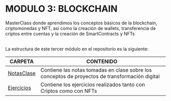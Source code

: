 # MODULO 3: BLOCKCHAIN  


MasterClass donde aprendimos los conceptos básicos de la blockchain, criptomonedas y NFT, así como la creación de wallets, transferencia de criptos entre cuentas y la creación de SmartContracts y NFTs 

<br>
La estructura de este tercer módulo en el repositorio es la siguiente:


<br>

| CARPETA | CONTENIDO |
| ------ | ------ |
| [NotasClase](NotasClase/) | Contiene las notas tomadas en clase sobre los conceptos de proyectos de transformación digital |
| [Ejercicios](Ejercicios/) | Contiene los ejercicios realizados tanto con Criptos como con NFTs |
